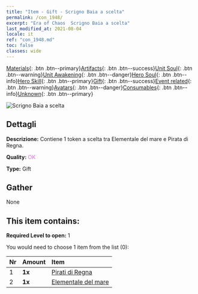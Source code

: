 ```yaml
---
title: "Item - Gift - Scrigno Baia a scelta"
permalink: /con_1948/
excerpt: "Era of Chaos  Scrigno Baia a scelta"
last_modified_at: 2021-08-04
locale: it
ref: "con_1948.md"
toc: false
classes: wide
---
```

 [Materials](/ItemsIT/){: .btn .btn--primary}[Artifacts](/ItemsIT/Artifacts/){: .btn .btn--success}[Unit Soul](/ItemsIT/UnitSoul/){: .btn .btn--warning}[Unit Awakening](/ItemsIT/UnitAwakening/){: .btn .btn--danger}[Hero Soul](/ItemsIT/HeroSoul/){: .btn .btn--info}[Hero Skill](/ItemsIT/HeroSkill/){: .btn .btn--primary}[Gift](/ItemsIT/Gift/){: .btn .btn--success}[Event related](/ItemsIT/Events/){: .btn .btn--warning}[Avatars](/ItemsIT/Avatars/){: .btn .btn--danger}[Consumables](/ItemsIT/Consumables/){: .btn .btn--info}[Unknown](/ItemsIT/Unknown/){: .btn .btn--primary}

 ![Scrigno Baia a scelta](/images/t/i_904010.png)

## Dettagli
 **Descrizione:** Contiene 1 token a scelta tra Elementale del mare e Pirata di Regna.

 **Quality:** <span style="color: #DA70D6">OK</span>

 **Type:** Gift

## Gather

  None

## This item contains:

 **Required Level to open:** 1

 You would need to choose 1 item from the list (0):

  | Nr | Amount |     Item    |
  |:---|:-------|:------------|
  | 1 |  **1x** | [Pirati di Regna](/ItemsIT/unt_273/) |  | 
  | 2 |  **1x** | [Elementale del mare](/ItemsIT/unt_275/) |  | 
